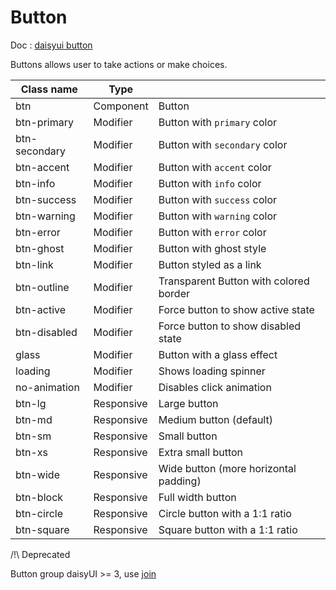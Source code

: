 # Button

Doc : [daisyui button](https://daisyui.com/components/button/) 

Buttons allows user to take actions or make choices.

| Class name    |   Type     |                                        |
|---------------|------------|----------------------------------------|
| btn           | Component  | Button                                 |
| btn-primary   | Modifier   | Button with `primary` color            |
| btn-secondary | Modifier   | Button with `secondary` color          |
| btn-accent    | Modifier   | Button with `accent` color             |
| btn-info      | Modifier   | Button with `info` color               |
| btn-success   | Modifier   | Button with `success` color            |
| btn-warning   | Modifier   | Button with `warning` color            |
| btn-error     | Modifier   | Button with `error` color              |
| btn-ghost     | Modifier   | Button with ghost style                |
| btn-link      | Modifier   | Button styled as a link                |
| btn-outline   | Modifier   | Transparent Button with colored border |
| btn-active    | Modifier   | Force button to show active state      |
| btn-disabled  | Modifier   | Force button to show disabled state    |
| glass         | Modifier   | Button with a glass effect             |
| loading       | Modifier   | Shows loading spinner                  |
| no-animation  | Modifier   | Disables click animation               |
| btn-lg        | Responsive | Large button                           |
| btn-md        | Responsive | Medium button (default)                |
| btn-sm        | Responsive | Small button                           |
| btn-xs        | Responsive | Extra small button                     |
| btn-wide      | Responsive | Wide button (more horizontal padding)  |
| btn-block     | Responsive | Full width button                      |
| btn-circle    | Responsive | Circle button with a 1:1 ratio         |
| btn-square    | Responsive | Square button with a 1:1 ratio         |


/!\ Deprecated

Button group daisyUI >= 3, use [join](https://daisyui.com/components/join/)
